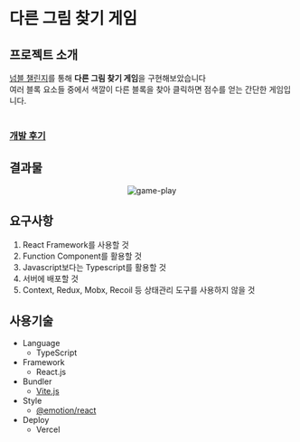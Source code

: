 # 다른 그림 찾기 게임

## 프로젝트 소개

[넘블 챌린지](https://www.numble.it/45cee9d3-49ad-4f67-9d2a-14607c2eeba7?t=1643881173)를 통해 **다른 그림 찾기 게임**을 구현해보았습니다<br>
여러 블록 요소들 중에서 색깔이 다른 블록을 찾아 클릭하면 점수를 얻는 간단한 게임입니다.<br><br>
### [개발 후기](https://velog.io/@ahu8867/Numble-Challenge-%EB%8B%A4%EB%A5%B8-%EA%B7%B8%EB%A6%BC-%EC%B0%BE%EA%B8%B0-%EA%B2%8C%EC%9E%84-%EA%B5%AC%ED%98%84)

## 결과물

<div align="center">
  
![game-play](https://user-images.githubusercontent.com/64527451/153620285-c5503c1e-ac91-4965-bd8c-d4f8eaf343a1.gif)
  
</div>

## 요구사항

1. React Framework를 사용할 것
2. Function Component를 활용할 것
3. Javascript보다는 Typescript를 활용할 것
4. 서버에 배포할 것
5. Context, Redux, Mobx, Recoil 등 상태관리 도구를 사용하지 않을 것

## 사용기술

- Language
  - TypeScript
- Framework
  - React.js
- Bundler
  - [Vite.js](https://vitejs.dev/#scaffolding-your-first-vite-project)
- Style
  - [@emotion/react](https://emotion.sh/docs/introduction)
- Deploy
  - Vercel
